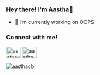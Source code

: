 ### Hey there! I'm Aastha👋

<!--
**aasthacb/aasthacb** is a ✨ _special_ ✨ repository because its `README.md` (this file) appears on your GitHub profile.

Here are some ideas to get you started:
-->
- 🔭 I’m currently working on OOPS
<h3 align="left">Connect with me!</h3>
<p align="left">
<a href="https://instagram.com/assthaxxc" target="blank"><img align="center" src="https://raw.githubusercontent.com/rahuldkjain/github-profile-readme-generator/master/src/images/icons/Social/instagram.svg" alt="assthaxxc" height="30" width="40" /></a>
<a href="https://www.linkedin.com/in/aasthach/" target="blank"><img align="center" src="https://github.com/aasthacb/aasthacb/assets/96124871/5f4cdc54-da98-438a-ad32-f97a2f1b070a" alt="aasthach" height="30" width="40" /></a>
</p>

<p><img align="left" src="https://github-readme-stats.vercel.app/api/top-langs?username=aasthacb&show_icons=true&theme=dark&locale=en&layout=compact" alt="aasthacb" /></p>


